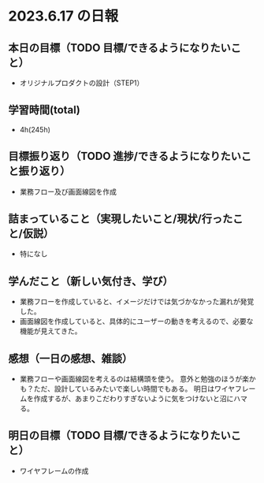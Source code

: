 # 2023.6.17 の日報

## 本日の目標（TODO 目標/できるようになりたいこと）

- オリジナルプロダクトの設計（STEP1）

## 学習時間(total)

- 4h(245h)

## 目標振り返り（TODO 進捗/できるようになりたいこと振り返り）

- 業務フロー及び画面線図を作成

## 詰まっていること（実現したいこと/現状/行ったこと/仮説）

- 特になし

## 学んだこと（新しい気付き、学び）

- 業務フローを作成していると、イメージだけでは気づかなかった漏れが発覚した。
- 画面線図を作成していると、具体的にユーザーの動きを考えるので、必要な機能が見えてきた。

## 感想（一日の感想、雑談）

- 業務フローや画面線図を考えるのは結構頭を使う。
  意外と勉強のほうが楽かも？ただ、設計しているみたいで楽しい時間でもある。
  明日はワイヤフレームを作成するが、あまりこだわりすぎないように気をつけないと沼にハマる。

## 明日の目標（TODO 目標/できるようになりたいこと）

- ワイヤフレームの作成

